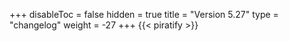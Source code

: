 +++
disableToc = false
hidden = true
title = "Version 5.27"
type = "changelog"
weight = -27
+++
{{< piratify >}}
